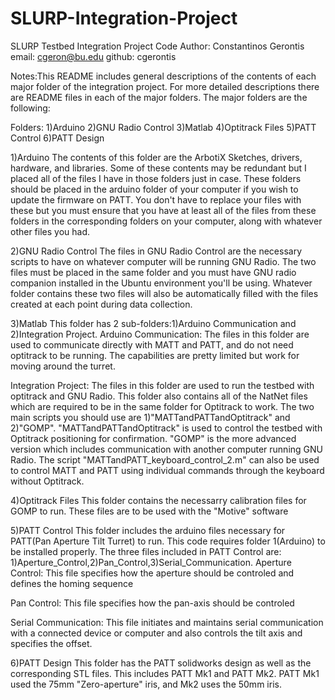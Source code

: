 # SLURP-Integration-Project
SLURP Testbed Integration Project Code
Author: Constantinos Gerontis
email:  cgeron@bu.edu
github: cgerontis


Notes:This README includes general descriptions of the contents of each major folder of the integration
      project. For more detailed descriptions there are README files in each of the major folders. The
      major folders are the following:

Folders:
1)Arduino
2)GNU Radio Control
3)Matlab
4)Optitrack Files
5)PATT Control
6)PATT Design

1)Arduino
The contents of this folder are the ArbotiX Sketches, drivers, hardware, and libraries.
Some of these contents may be redundant but I placed all of the files I have in those 
folders just in case. These folders should be placed in the arduino folder of your computer
if you wish to update the firmware on PATT. You don't have to replace your files with these
but you must ensure that you have at least all of the files from these folders in the corresponding
folders on your computer, along with whatever other files you had.

2)GNU Radio Control
The files in GNU Radio Control are the necessary scripts to have on whatever computer will be 
running GNU Radio. The two files must be placed in the same folder and you must have GNU radio 
companion installed in the Ubuntu environment you'll be using. Whatever folder contains these two files
will also be automatically filled with the files created at each point during data collection.

3)Matlab
This folder has 2 sub-folders:1)Arduino Communication and 2)Integration Project. 
  Arduino Communication:
  The files in this folder are used to communicate directly with MATT and PATT, and do not
  need optitrack to be running. The capabilities are pretty limited but work for moving around
  the turret. 

  Integration Project:
  The files in this folder are used to run the testbed with optitrack and GNU Radio. This folder
  also contains all of the NatNet files which are required to be in the same folder for Optitrack
  to work. The two main scripts you should use are 1)"MATTandPATTandOptitrack" and 2)"GOMP". 
  "MATTandPATTandOptitrack" is used to control the testbed with Optitrack positioning for confirmation.
  "GOMP" is the more advanced version which includes communication with another computer running GNU 
  Radio. The script "MATTandPATT_keyboard_control_2.m" can also be used to control MATT and PATT using
  individual commands through the keyboard without Optitrack.
  
4)Optitrack Files
This folder contains the necessarry calibration files for GOMP to run. These files are to be used with
the "Motive" software

5)PATT Control
This folder includes the arduino files necessary for PATT(Pan Aperture Tilt Turret) to run. This code
requires folder 1(Arduino) to be installed properly. The three files included in PATT Control are:
1)Aperture_Control,2)Pan_Control,3)Serial_Communication. 
  Aperture Control:
  This file specifies how the aperture should be controled and defines the homing sequence
  
  Pan Control:
  This file specifies how the pan-axis should be controled
  
  Serial Communication:
  This file initiates and maintains serial communication with a connected device or computer and also
  controls the tilt axis and specifies the offset.
  
6)PATT Design
This folder has the PATT solidworks design as well as the corresponding STL files. This includes
PATT Mk1 and PATT Mk2. PATT Mk1 used the 75mm "Zero-aperture" iris, and Mk2 uses the 50mm iris.

